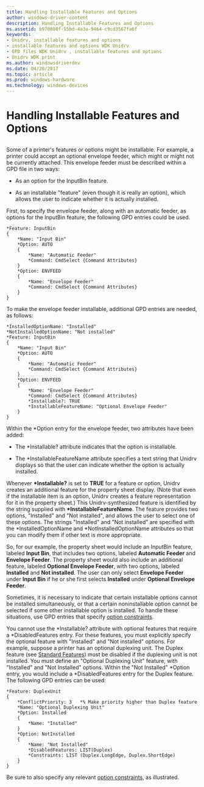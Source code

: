 ```yaml
---
title: Handling Installable Features and Options
author: windows-driver-content
description: Handling Installable Features and Options
ms.assetid: b970808f-55bd-4a3a-9464-c9cd3567fa6f
keywords:
- Unidrv, installable features and options
- installable features and options WDK Unidrv
- GPD files WDK Unidrv , installable features and options
- Unidrv WDK print
ms.author: windowsdriverdev
ms.date: 04/20/2017
ms.topic: article
ms.prod: windows-hardware
ms.technology: windows-devices
---
```


# Handling Installable Features and Options


## <a href="" id="ddk-handling-installable-features-and-options-gg"></a>


Some of a printer's features or options might be installable. For example, a printer could accept an optional envelope feeder, which might or might not be currently attached. This envelope feeder must be described within a GPD file in two ways:

-   As an option for the InputBin feature.

-   As an installable "feature" (even though it is really an option), which allows the user to indicate whether it is actually installed.

First, to specify the envelope feeder, along with an automatic feeder, as options for the InputBin feature, the following GPD entries could be used.

```
*Feature: InputBin
{
    *Name: "Input Bin"
    *Option: AUTO
    {
        *Name: "Automatic Feeder"
        *Command: CmdSelect {Command Attributes}
    }
    *Option: ENVFEED
    {
        *Name: "Envelope Feeder"
        *Command: CmdSelect {Command Attributes}
    }
}
```

To make the envelope feeder installable, additional GPD entries are needed, as follows:

```
*InstalledOptionName: "Installed"
*NotInstalledOptionName: "Not installed"
*Feature: InputBin
{
    *Name: "Input Bin"
    *Option: AUTO
    {
        *Name: "Automatic Feeder"
        *Command: CmdSelect {Command Attributes}
    }
    *Option: ENVFEED
    {
        *Name: "Envelope Feeder"
        *Command: CmdSelect {Command Attributes}
        *Installable?: TRUE
        *InstallableFeatureName: "Optional Envelope Feeder"
    }
}
```

Within the \*Option entry for the envelope feeder, two attributes have been added:

-   The \*Installable? attribute indicates that the option is installable.

-   The \*InstallableFeatureName attribute specifies a text string that Unidrv displays so that the user can indicate whether the option is actually installed.

Whenever **\*Installable?** is set to **TRUE** for a feature or option, Unidrv creates an additional feature for the property sheet display. (Note that even if the installable item is an option, Unidrv creates a feature representation for it in the property sheet.) This Unidrv-synthesized feature is identified by the string supplied with **\*InstallableFeatureName**. The feature provides two options, "Installed" and "Not installed", and allows the user to select one of these options. The strings "Installed" and "Not installed" are specified with the \*InstalledOptionName and \*NotInstalledOptionName attributes so that you can modify them if other text is more appropriate.

So, for our example, the property sheet would include an InputBin feature, labeled **Input Bin**, that includes two options, labeled **Automatic Feeder** and **Envelope Feeder**. The property sheet would also include an additional feature, labeled **Optional Envelope Feeder**, with two options, labeled **Installed** and **Not installed**. The user can only select **Envelope Feeder** under **Input Bin** if he or she first selects **Installed** under **Optional Envelope Feeder**.

Sometimes, it is necessary to indicate that certain installable options cannot be installed simultaneously, or that a certain noninstallable option cannot be selected if some other installable option is installed. To handle these situations, use GPD entries that specify [option constraints](option-constraints.md).

You cannot use the \*Installable? attribute with optional features that require a \*DisabledFeatures entry. For these features, you must explicitly specify the optional feature with "Installed" and "Not installed" options. For example, suppose a printer has an optional duplexing unit. The Duplex feature (see [Standard Features](standard-features.md)) must be disabled if the duplexing unit is not installed. You must define an "Optional Duplexing Unit" feature, with "Installed" and "Not Installed" options. Within the "Not Installed" \*Option entry, you would include a \*DisabledFeatures entry for the Duplex feature. The following GPD entries can be used:

```
*Feature: DuplexUnit
{
    *ConflictPriority: 3   *% Make priority higher than Duplex feature
    *Name: "Optional Duplexing Unit"
    *Option: Installed
    {
        *Name: "Installed"
    }
    *Option: NotInstalled
    {
        *Name: "Not Installed"
        *DisabledFeatures: LIST(Duplex)
        *Constraints: LIST (Duplex.LongEdge, Duplex.ShortEdge)
    }
}
```

Be sure to also specify any relevant [option constraints](option-constraints.md), as illustrated.

 

 




